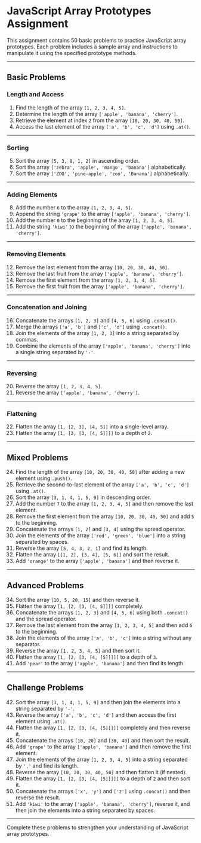 # JavaScript Array Prototypes Assignment

This assignment contains 50 basic problems to practice JavaScript array prototypes. Each problem includes a sample array and instructions to manipulate it using the specified prototype methods.

---

## Basic Problems

### Length and Access

1. Find the length of the array `[1, 2, 3, 4, 5]`.
2. Determine the length of the array `['apple', 'banana', 'cherry']`.
3. Retrieve the element at index `2` from the array `[10, 20, 30, 40, 50]`.
4. Access the last element of the array `['a', 'b', 'c', 'd']` using `.at()`.

---

### Sorting

5. Sort the array `[5, 3, 8, 1, 2]` in ascending order.
6. Sort the array `['zebra', 'apple', 'mango', 'banana']` alphabetically.
7. Sort the array `['ZOO', 'pine-apple', 'zoo', 'Banana']` alphabetically.

---

### Adding Elements

8. Add the number `6` to the array `[1, 2, 3, 4, 5]`.
9. Append the string `'grape'` to the array `['apple', 'banana', 'cherry']`.
10. Add the number `0` to the beginning of the array `[1, 2, 3, 4, 5]`.
11. Add the string `'kiwi'` to the beginning of the array `['apple', 'banana', 'cherry']`.

---

### Removing Elements

12. Remove the last element from the array `[10, 20, 30, 40, 50]`.
13. Remove the last fruit from the array `['apple', 'banana', 'cherry']`.
14. Remove the first element from the array `[1, 2, 3, 4, 5]`.
15. Remove the first fruit from the array `['apple', 'banana', 'cherry']`.

---

### Concatenation and Joining

16. Concatenate the arrays `[1, 2, 3]` and `[4, 5, 6]` using `.concat()`.
17. Merge the arrays `['a', 'b']` and `['c', 'd']` using `.concat()`.
18. Join the elements of the array `[1, 2, 3]` into a string separated by commas.
19. Combine the elements of the array `['apple', 'banana', 'cherry']` into a single string separated by `'-'`.

---

### Reversing

20. Reverse the array `[1, 2, 3, 4, 5]`.
21. Reverse the array `['apple', 'banana', 'cherry']`.

---

### Flattening

22. Flatten the array `[1, [2, 3], [4, 5]]` into a single-level array.
23. Flatten the array `[1, [2, [3, [4, 5]]]]` to a depth of `2`.

---

## Mixed Problems

24. Find the length of the array `[10, 20, 30, 40, 50]` after adding a new element using `.push()`.
25. Retrieve the second-to-last element of the array `['a', 'b', 'c', 'd']` using `.at()`.
26. Sort the array `[3, 1, 4, 1, 5, 9]` in descending order.
27. Add the number `7` to the array `[1, 2, 3, 4, 5]` and then remove the last element.
28. Remove the first element from the array `[10, 20, 30, 40, 50]` and add `5` to the beginning.
29. Concatenate the arrays `[1, 2]` and `[3, 4]` using the spread operator.
30. Join the elements of the array `['red', 'green', 'blue']` into a string separated by spaces.
31. Reverse the array `[5, 4, 3, 2, 1]` and find its length.
32. Flatten the array `[[1, 2], [3, 4], [5, 6]]` and sort the result.
33. Add `'orange'` to the array `['apple', 'banana']` and then reverse it.

---

## Advanced Problems

34. Sort the array `[10, 5, 20, 15]` and then reverse it.
35. Flatten the array `[1, [2, [3, [4, 5]]]]` completely.
36. Concatenate the arrays `[1, 2, 3]` and `[4, 5, 6]` using both `.concat()` and the spread operator.
37. Remove the last element from the array `[1, 2, 3, 4, 5]` and then add `6` to the beginning.
38. Join the elements of the array `['a', 'b', 'c']` into a string without any separator.
39. Reverse the array `[1, 2, 3, 4, 5]` and then sort it.
40. Flatten the array `[1, [2, [3, [4, [5]]]]]` to a depth of `3`.
41. Add `'pear'` to the array `['apple', 'banana']` and then find its length.

---

## Challenge Problems

42. Sort the array `[3, 1, 4, 1, 5, 9]` and then join the elements into a string separated by `'-'`.
43. Reverse the array `['a', 'b', 'c', 'd']` and then access the first element using `.at()`.
44. Flatten the array `[1, [2, [3, [4, [5]]]]]` completely and then reverse it.
45. Concatenate the arrays `[10, 20]` and `[30, 40]` and then sort the result.
46. Add `'grape'` to the array `['apple', 'banana']` and then remove the first element.
47. Join the elements of the array `[1, 2, 3, 4, 5]` into a string separated by `','` and find its length.
48. Reverse the array `[10, 20, 30, 40, 50]` and then flatten it (if nested).
49. Flatten the array `[1, [2, [3, [4, [5]]]]]` to a depth of `2` and then sort it.
50. Concatenate the arrays `['x', 'y']` and `['z']` using `.concat()` and then reverse the result.
51. Add `'kiwi'` to the array `['apple', 'banana', 'cherry']`, reverse it, and then join the elements into a string separated by spaces.

---

Complete these problems to strengthen your understanding of JavaScript array prototypes.
